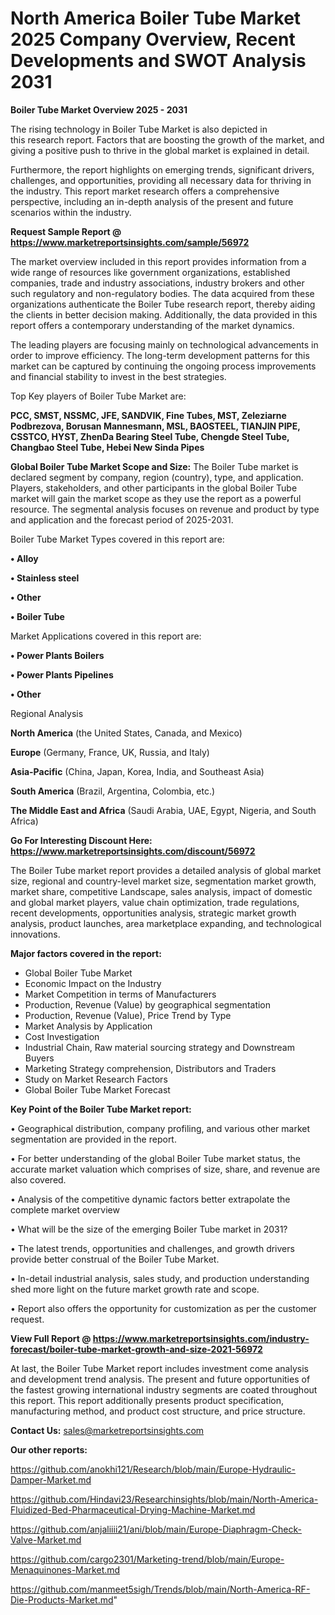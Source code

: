 # North America Boiler Tube Market 2025 Company Overview, Recent Developments and SWOT Analysis 2031

<Strong> Boiler Tube Market Overview 2025 - 2031</strong>

The rising technology in Boiler Tube Market is also depicted in this research report. Factors that are boosting the growth of the market, and giving a positive push to thrive in the global market is explained in detail.

Furthermore, the report highlights on emerging trends, significant drivers, challenges, and opportunities, providing all necessary data for thriving in the industry. This report market research offers a comprehensive perspective, including an in-depth analysis of the present and future scenarios within the industry.

<strong>Request Sample Report @ <a href=https://www.marketreportsinsights.com/sample/56972>https://www.marketreportsinsights.com/sample/56972</a></strong>

The market overview included in this report provides information from a wide range of resources like government organizations, established companies, trade and industry associations, industry brokers and other such regulatory and non-regulatory bodies. The data acquired from these organizations authenticate the Boiler Tube research report, thereby aiding the clients in better decision making. Additionally, the data provided in this report offers a contemporary understanding of the market dynamics.

The leading players are focusing mainly on technological advancements in order to improve efficiency. The long-term development patterns for this market can be captured by continuing the ongoing process improvements and financial stability to invest in the best strategies.

Top Key players of Boiler Tube Market are:

<strong>PCC, SMST, NSSMC, JFE, SANDVIK, Fine Tubes, MST, Zeleziarne Podbrezova, Borusan Mannesmann, MSL, BAOSTEEL, TIANJIN PIPE, CSSTCO, HYST, ZhenDa Bearing Steel Tube, Chengde Steel Tube, Changbao Steel Tube, Hebei New Sinda Pipes</strong>

<strong><b>Global Boiler Tube Market Scope and Size:</b></strong>
The Boiler Tube market is declared segment by company, region (country), type, and application. Players, stakeholders, and other participants in the global Boiler Tube market will gain the market scope as they use the report as a powerful resource. The segmental analysis focuses on revenue and product by type and application and the forecast period of 2025-2031.

Boiler Tube Market Types covered in this report are:

<strong>• Alloy

• Stainless steel

• Other

• Boiler Tube</strong>

Market Applications covered in this report are:

<strong>• Power Plants Boilers

• Power Plants Pipelines

• Other</strong> 

Regional Analysis

<strong>North America</strong> (the United States, Canada, and Mexico)

<strong>Europe</strong> (Germany, France, UK, Russia, and Italy)

<strong>Asia-Pacific</strong> (China, Japan, Korea, India, and Southeast Asia)

<strong>South America</strong> (Brazil, Argentina, Colombia, etc.)

<strong>The Middle East and Africa</strong> (Saudi Arabia, UAE, Egypt, Nigeria, and South Africa)

<strong>Go For Interesting Discount Here: <a href=https://www.marketreportsinsights.com/discount/56972>https://www.marketreportsinsights.com/discount/56972</a></strong>

The Boiler Tube market report provides a detailed analysis of global market size, regional and country-level market size, segmentation market growth, market share, competitive Landscape, sales analysis, impact of domestic and global market players, value chain optimization, trade regulations, recent developments, opportunities analysis, strategic market growth analysis, product launches, area marketplace expanding, and technological innovations.

<strong><b>Major factors covered in the report:</b></strong>
<ul>
  <li>Global Boiler Tube Market </li>
  <li>Economic Impact on the Industry</li>
  <li>Market Competition in terms of Manufacturers</li>
  <li>Production, Revenue (Value) by geographical segmentation</li>
  <li>Production, Revenue (Value), Price Trend by Type</li>
  <li>Market Analysis by Application</li>
  <li>Cost Investigation</li>
  <li>Industrial Chain, Raw material sourcing strategy and Downstream Buyers</li>
  <li>Marketing Strategy comprehension, Distributors and Traders</li>
  <li>Study on Market Research Factors</li>
  <li>Global Boiler Tube Market Forecast</li>
</ul>

<strong><b>Key Point of the Boiler Tube Market report:</b></strong>

• Geographical distribution, company profiling, and various other market segmentation are provided in the report.

• For better understanding of the global Boiler Tube market status, the accurate market valuation which comprises of size, share, and revenue are also covered.

• Analysis of the competitive dynamic factors better extrapolate the complete market overview

• What will be the size of the emerging Boiler Tube market in 2031?

• The latest trends, opportunities and challenges, and growth drivers provide better construal of the Boiler Tube Market.

• In-detail industrial analysis, sales study, and production understanding shed more light on the future market growth rate and scope.

• Report also offers the opportunity for customization as per the customer request.

<strong><b>View Full Report @ <a href=https://www.marketreportsinsights.com/industry-forecast/boiler-tube-market-growth-and-size-2021-56972>https://www.marketreportsinsights.com/industry-forecast/boiler-tube-market-growth-and-size-2021-56972</a></b></strong>


At last, the Boiler Tube Market report includes investment come analysis and development trend analysis. The present and future opportunities of the fastest growing international industry segments are coated throughout this report. This report additionally presents product specification, manufacturing method, and product cost structure, and price structure.

<strong>Contact Us:</strong>
sales@marketreportsinsights.com

<strong>Our other reports:</strong>

<a href=https://github.com/anokhi121/Research/blob/main/Europe-Hydraulic-Damper-Market.md>https://github.com/anokhi121/Research/blob/main/Europe-Hydraulic-Damper-Market.md</a>

<a href=https://github.com/Hindavi23/Researchinsights/blob/main/North-America-Fluidized-Bed-Pharmaceutical-Drying-Machine-Market.md>https://github.com/Hindavi23/Researchinsights/blob/main/North-America-Fluidized-Bed-Pharmaceutical-Drying-Machine-Market.md</a>

<a href=https://github.com/anjaliiii21/ani/blob/main/Europe-Diaphragm-Check-Valve-Market.md>https://github.com/anjaliiii21/ani/blob/main/Europe-Diaphragm-Check-Valve-Market.md</a>

<a href=https://github.com/cargo2301/Marketing-trend/blob/main/Europe-Menaquinones-Market.md>https://github.com/cargo2301/Marketing-trend/blob/main/Europe-Menaquinones-Market.md</a>

<a href=https://github.com/manmeet5sigh/Trends/blob/main/North-America-RF-Die-Products-Market.md>https://github.com/manmeet5sigh/Trends/blob/main/North-America-RF-Die-Products-Market.md</a>"
